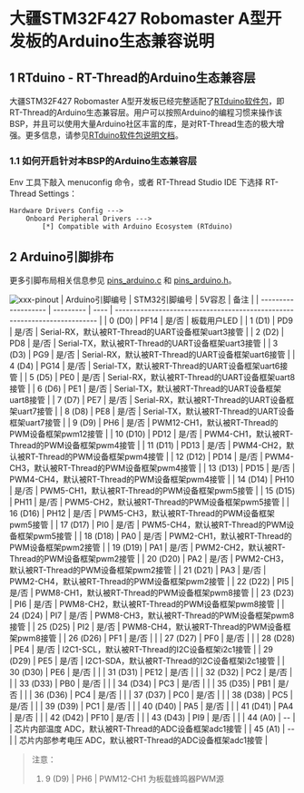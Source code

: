 # 大疆STM32F427 Robomaster A型开发板的Arduino生态兼容说明

## 1 RTduino - RT-Thread的Arduino生态兼容层

大疆STM32F427 Robomaster A型开发板已经完整适配了[RTduino软件包](https://github.com/RTduino/RTduino)，即RT-Thread的Arduino生态兼容层。用户可以按照Arduino的编程习惯来操作该BSP，并且可以使用大量Arduino社区丰富的库，是对RT-Thread生态的极大增强。更多信息，请参见[RTduino软件包说明文档](https://github.com/RTduino/RTduino)。

### 1.1 如何开启针对本BSP的Arduino生态兼容层

Env 工具下敲入 menuconfig 命令，或者 RT-Thread Studio IDE 下选择 RT-Thread Settings：

```Kconfig
Hardware Drivers Config --->
    Onboard Peripheral Drivers --->
        [*] Compatible with Arduino Ecosystem (RTduino)
```

## 2 Arduino引脚排布

更多引脚布局相关信息参见 [pins_arduino.c](pins_arduino.c) 和 [pins_arduino.h](pins_arduino.h)。

![xxx-pinout](xxx-pinout.jpg)
| Arduino引脚编号  | STM32引脚编号 | 5V容忍 | 备注  |
| ------------------- | --------- | ---- | ------------------------------------------------------------------------- |
| 0 (D0) | PF14 | 是/否 | 板载用户LED |
| 1 (D1) | PD9 | 是/否 | Serial-RX，默认被RT-Thread的UART设备框架uart3接管 |
| 2 (D2) | PD8 | 是/否 | Serial-TX，默认被RT-Thread的UART设备框架uart3接管 |
| 3 (D3) | PG9 | 是/否 | Serial-RX，默认被RT-Thread的UART设备框架uart6接管 |
| 4 (D4) | PG14 | 是/否 | Serial-TX，默认被RT-Thread的UART设备框架uart6接管 |
| 5 (D5) | PE0 | 是/否 | Serial-RX，默认被RT-Thread的UART设备框架uart8接管 |
| 6 (D6) | PE1 | 是/否 | Serial-TX，默认被RT-Thread的UART设备框架uart8接管 |
| 7 (D7) | PE7 | 是/否 | Serial-RX，默认被RT-Thread的UART设备框架uart7接管 |
| 8 (D8) | PE8 | 是/否 | Serial-TX，默认被RT-Thread的UART设备框架uart7接管 |
| 9 (D9) | PH6 | 是/否 | PWM12-CH1，默认被RT-Thread的PWM设备框架pwm12接管 |
| 10 (D10) | PD12 | 是/否 | PWM4-CH1，默认被RT-Thread的PWM设备框架pwm4接管 |
| 11 (D11) | PD13 | 是/否 | PWM4-CH2，默认被RT-Thread的PWM设备框架pwm4接管 |
| 12 (D12) | PD14 | 是/否 | PWM4-CH3，默认被RT-Thread的PWM设备框架pwm4接管 |
| 13 (D13) | PD15 | 是/否 | PWM4-CH4，默认被RT-Thread的PWM设备框架pwm4接管 |
| 14 (D14) | PH10 | 是/否 | PWM5-CH1，默认被RT-Thread的PWM设备框架pwm5接管 |
| 15 (D15) | PH11 | 是/否 | PWM5-CH2，默认被RT-Thread的PWM设备框架pwm5接管 |
| 16 (D16) | PH12 | 是/否 | PWM5-CH3，默认被RT-Thread的PWM设备框架pwm5接管 |
| 17 (D17) | PI0 | 是/否 | PWM5-CH4，默认被RT-Thread的PWM设备框架pwm5接管 |
| 18 (D18) | PA0 | 是/否 | PWM2-CH1，默认被RT-Thread的PWM设备框架pwm2接管 |
| 19 (D19) | PA1 | 是/否 | PWM2-CH2，默认被RT-Thread的PWM设备框架pwm2接管 |
| 20 (D20) | PA2 | 是/否 | PWM2-CH3，默认被RT-Thread的PWM设备框架pwm2接管 |
| 21 (D21) | PA3 | 是/否 | PWM2-CH4，默认被RT-Thread的PWM设备框架pwm2接管 |
| 22 (D22) | PI5 | 是/否 | PWM8-CH1，默认被RT-Thread的PWM设备框架pwm8接管 |
| 23 (D23) | PI6 | 是/否 | PWM8-CH2，默认被RT-Thread的PWM设备框架pwm8接管 |
| 24 (D24) | PI7 | 是/否 | PWM8-CH3，默认被RT-Thread的PWM设备框架pwm8接管 |
| 25 (D25) | PI2 | 是/否 | PWM8-CH4，默认被RT-Thread的PWM设备框架pwm8接管 |
| 26 (D26) | PF1 | 是/否 |  |
| 27 (D27) | PF0 | 是/否 |  |
| 28 (D28) | PE4 | 是/否 | I2C1-SCL，默认被RT-Thread的I2C设备框架i2c1接管 |
| 29 (D29) | PE5 | 是/否 | I2C1-SDA，默认被RT-Thread的I2C设备框架i2c1接管 |
| 30 (D30) | PE6 | 是/否 |  |
| 31 (D31) | PE12 | 是/否 |  |
| 32 (D32) | PC2 | 是/否 |  |
| 33 (D33) | PB0 | 是/否 |  |
| 34 (D34) | PC3 | 是/否 |  |
| 35 (D35) | PB1 | 是/否 |  |
| 36 (D36) | PC4 | 是/否 |  |
| 37 (D37) | PC0 | 是/否 |  |
| 38 (D38) | PC5 | 是/否 |  |
| 39 (D39) | PC1 | 是/否 |  |
| 40 (D40) | PA5 | 是/否 |  |
| 41 (D41) | PA4 | 是/否 |  |
| 42 (D42) | PF10 | 是/否 |  |
| 43 (D43) | PI9 | 是/否 |  |
| 44 (A0) | -- |  | 芯片内部温度 ADC，默认被RT-Thread的ADC设备框架adc1接管 |
| 45 (A1) | -- |  | 芯片内部参考电压 ADC，默认被RT-Thread的ADC设备框架adc1接管 |

> 注意：
>
> 1. 9 (D9) | PH6 | PWM12-CH1 为板载蜂鸣器PWM源
